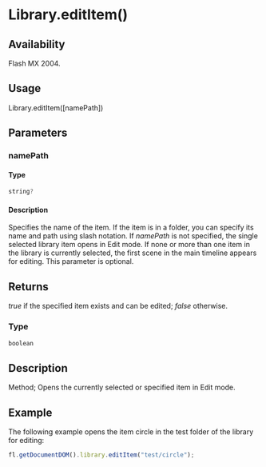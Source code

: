# Library.editItem()

## Availability

Flash MX 2004.

## Usage

Library.editItem([namePath])

## Parameters

### **namePath**

#### Type

```typescript
string?
```

#### Description

Specifies the name of the item. If the item is in a folder, you can specify its name and path using slash notation. If *namePath* is not specified, the single selected library item opens in Edit mode. If none or more than one item in the library is currently selected, the first scene in the main timeline appears for editing. This parameter is optional.

## Returns

*true* if the specified item exists and can be edited; *false* otherwise.

### Type

```typescript
boolean
```

## Description

Method; Opens the currently selected or specified item in Edit mode.

## Example

The following example opens the item circle in the test folder of the library for editing:

```javascript
fl.getDocumentDOM().library.editItem("test/circle");
```
